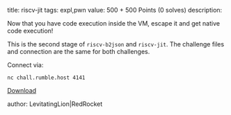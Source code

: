 title: riscv-jit
tags: expl,pwn
value: 500 + 500 Points (0 solves)
description: 
          <p><p>Now that you have code execution inside the VM, escape it and get native code execution!</p>
<p>This is the second stage of <code>riscv-b2json</code> and <code>riscv-jit</code>. The challenge files and connection are
the same for both challenges.</p>
<p>Connect via:</p>
<p><code>nc chall.rumble.host 4141</code></p>
<p><a href="https://dl.rumble.host/download_riscv_jit.zip">Download</a></p>
<p>author: LevitatingLion|RedRocket</p></p>

          